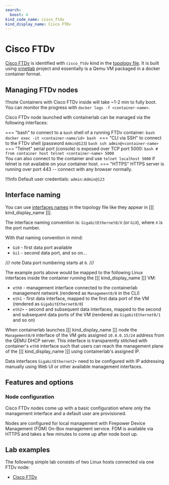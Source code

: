 ```yaml
---
search:
  boost: 4
kind_code_name: cisco_ftdv
kind_display_name: Cisco FTDv
---
```

# Cisco FTDv

[Cisco FTDv](https://www.cisco.com/c/en/us/products/collateral/security/firepower-ngfw-virtual/threat-defense-virtual-ngfwv-ds.html) is identified with `cisco_ftdv` kind in the [topology file](../topo-def-file.md). It is built using [vrnetlab](../vrnetlab.md) project and essentially is a Qemu VM packaged in a docker container format.

## Managing FTDv nodes

!!!note
    Containers with Cisco FTDv inside will take ~1-2 min to fully boot.  
    You can monitor the progress with `docker logs -f <container-name>`.

Cisco FTDv node launched with containerlab can be managed via the following interfaces:

=== "bash"
    to connect to a `bash` shell of a running FTDv container:
    ```bash
    docker exec -it <container-name/id> bash
    ```
=== "CLI via SSH"
    to connect to the FTDv shell (password `Admin@123`)
    ```bash
    ssh admin@<container-name>
    ```
=== "Telnet"
    serial port (console) is exposed over TCP port 5000:
    ```bash
    # from container host
    telnet <container-name> 5000
    ```  
    You can also connect to the container and use `telnet localhost 5000` if telnet is not available on your container host.
=== "HTTPS"
    HTTPS server is running over port 443 -- connect with any browser normally.

!!!info
    Default user credentials: `admin:Admin@123`

## Interface naming

You can use [interfaces names](../topo-def-file.md#interface-naming) in the topology file like they appear in [[[ kind_display_name ]]].

The interface naming convention is: `GigabitEthernet0/X` (or `GiX`), where `X` is the port number.

With that naming convention in mind:

* `Gi0` - first data port available
* `Gi1` - second data port, and so on...

/// note
Data port numbering starts at `0`.
///

The example ports above would be mapped to the following Linux interfaces inside the container running the [[[ kind_display_name ]]] VM:

* `eth0` - management interface connected to the containerlab management network (rendered as `Management0/0` in the CLI)
* `eth1` - first data interface, mapped to the first data port of the VM (rendered as `GigabitEthernet0/0`)
* `eth2+` - second and subsequent data interfaces, mapped to the second and subsequent data ports of the VM (rendered as `GigabitEthernet0/1` and so on)

When containerlab launches [[[ kind_display_name ]]] node the `Management0/0` interface of the VM gets assigned `10.0.0.15/24` address from the QEMU DHCP server. This interface is transparently stitched with container's `eth0` interface such that users can reach the management plane of the [[[ kind_display_name ]]] using containerlab's assigned IP.

Data interfaces `GigabitEthernet2+` need to be configured with IP addressing manually using Web UI or other available management interfaces.

## Features and options

### Node configuration

Cisco FTDv nodes come up with a basic configuration where only the management interface and a default user are provisioned.

Nodes are configured for local management with Firepower Device Management (FDM) On-Box management service. FDM is available via HTTPS and takes a few minutes to come up after node boot up.

## Lab examples

The following simple lab consists of two Linux hosts connected via one FTDv node:

* [Cisco FTDv](../../lab-examples/ftdv01.md)
